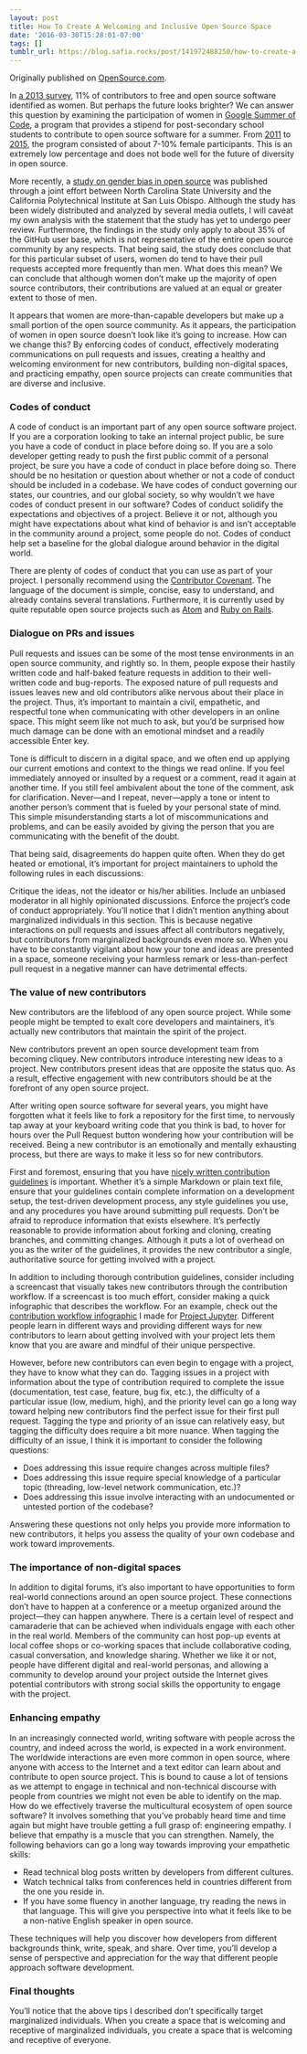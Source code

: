 ```yaml
---
layout: post
title: How To Create A Welcoming and Inclusive Open Source Space
date: '2016-03-30T15:28:01-07:00'
tags: []
tumblr_url: https://blog.safia.rocks/post/141972488250/how-to-create-a-welcoming-and-inclusive-open
---
```

Originally published on [OpenSource.com](https://opensource.com/life/16/3/creating-welcoming-and-inclusive-open-source-space).

In [a 2013 survey](http://floss2013.libresoft.es/results.en.html), 11% of contributors to free and open source software identified as women. But perhaps the future looks brighter? We can answer this question by examining the participation of women in [Google Summer of Code](https://developers.google.com/open-source/gsoc/), a program that provides a stipend for post-secondary school students to contribute to open source software for a summer. From [2011](http://google-opensource.blogspot.com/2012/05/google-summer-of-code-2012-by-numbers.html) to [2015](http://google-opensource.blogspot.cz/2014/06/google-summer-of-code-2014-by-numbers.html), the program consisted of about 7-10% female participants. This is an extremely low percentage and does not bode well for the future of diversity in open source.

More recently, a [study on gender bias in open source](https://doi.org/10.7287/peerj.preprints.1733v1) was published through a joint effort between North Carolina State University and the California Polytechnical Institute at San Luis Obispo. Although the study has been widely distributed and analyzed by several media outlets, I will caveat my own analysis with the statement that the study has yet to undergo peer review. Furthermore, the findings in the study only apply to about 35% of the GitHub user base, which is not representative of the entire open source community by any respects. That being said, the study does conclude that for this particular subset of users, women do tend to have their pull requests accepted more frequently than men. What does this mean? We can conclude that although women don’t make up the majority of open source contributors, their contributions are valued at an equal or greater extent to those of men.

It appears that women are more-than-capable developers but make up a small portion of the open source community. As it appears, the participation of women in open source doesn’t look like it’s going to increase. How can we change this? By enforcing codes of conduct, effectively moderating communications on pull requests and issues, creating a healthy and welcoming environment for new contributors, building non-digital spaces, and practicing empathy, open source projects can create communities that are diverse and inclusive.

### Codes of conduct

A code of conduct is an important part of any open source software project. If you are a corporation looking to take an internal project public, be sure you have a code of conduct in place before doing so. If you are a solo developer getting ready to push the first public commit of a personal project, be sure you have a code of conduct in place before doing so. There should be no hesitation or question about whether or not a code of conduct should be included in a codebase. We have codes of conduct governing our states, our countries, and our global society, so why wouldn’t we have codes of conduct present in our software? Codes of conduct solidify the expectations and objectives of a project. Believe it or not, although you might have expectations about what kind of behavior is and isn’t acceptable in the community around a project, some people do not. Codes of conduct help set a baseline for the global dialogue around behavior in the digital world.

There are plenty of codes of conduct that you can use as part of your project. I personally recommend using the [Contributor Covenant](http://contributor-covenant.org/). The language of the document is simple, concise, easy to understand, and already contains several translations. Furthermore, it is currently used by quite reputable open source projects such as [Atom](https://atom.io/) and [Ruby on Rails](http://rubyonrails.org/).

### Dialogue on PRs and issues

Pull requests and issues can be some of the most tense environments in an open source community, and rightly so. In them, people expose their hastily written code and half-baked feature requests in addition to their well-written code and bug-reports. The exposed nature of pull requests and issues leaves new and old contributors alike nervous about their place in the project. Thus, it’s important to maintain a civil, empathetic, and respectful tone when communicating with other developers in an online space. This might seem like not much to ask, but you’d be surprised how much damage can be done with an emotional mindset and a readily accessible Enter key.

Tone is difficult to discern in a digital space, and we often end up applying our current emotions and context to the things we read online. If you feel immediately annoyed or insulted by a request or a comment, read it again at another time. If you still feel ambivalent about the tone of the comment, ask for clarification. Never—and I repeat, never—apply a tone or intent to another person’s comment that is fueled by your personal state of mind. This simple misunderstanding starts a lot of miscommunications and problems, and can be easily avoided by giving the person that you are communicating with the benefit of the doubt.

That being said, disagreements do happen quite often. When they do get heated or emotional, it’s important for project maintainers to uphold the following rules in each discussions:

Critique the ideas, not the ideator or his/her abilities. Include an unbiased moderator in all highly opinionated discussions. Enforce the project’s code of conduct appropriately. You’ll notice that I didn’t mention anything about marginalized individuals in this section. This is because negative interactions on pull requests and issues affect all contributors negatively, but contributors from marginalized backgrounds even more so. When you have to be constantly vigilant about how your tone and ideas are presented in a space, someone receiving your harmless remark or less-than-perfect pull request in a negative manner can have detrimental effects.

### The value of new contributors

New contributors are the lifeblood of any open source project. While some people might be tempted to exalt core developers and maintainers, it’s actually new contributors that maintain the spirit of the project.

New contributors prevent an open source development team from becoming cliquey. New contributors introduce interesting new ideas to a project. New contributors present ideas that are opposite the status quo. As a result, effective engagement with new contributors should be at the forefront of any open source project.

After writing open source software for several years, you might have forgotten what it feels like to fork a repository for the first time, to nervously tap away at your keyboard writing code that you think is bad, to hover for hours over the Pull Request button wondering how your contribution will be received. Being a new contributor is an emotionally and mentally exhausting process, but there are ways to make it less so for new contributors.

First and foremost, ensuring that you have [nicely written contribution guidelines](http://pandas.pydata.org/pandas-docs/stable/contributing.html) is important. Whether it’s a simple Markdown or plain text file, ensure that your guidelines contain complete information on a development setup, the test-driven development process, any style guidelines you use, and any procedures you have around submitting pull requests. Don’t be afraid to reproduce information that exists elsewhere. It’s perfectly reasonable to provide information about forking and cloning, creating branches, and committing changes. Although it puts a lot of overhead on you as the writer of the guidelines, it provides the new contributor a single, authoritative source for getting involved with a project.

In addition to including thorough contribution guidelines, consider including a screencast that visually takes new contributors through the contribution workflow. If a screencast is too much effort, consider making a quick infographic that describes the workflow. For an example, check out the [contribution workflow infographic](http://jupyter.readthedocs.org/en/latest/_images/contribution_workflow.png) I made for [Project Jupyter](http://jupyter.org/). Different people learn in different ways and providing different ways for new contributors to learn about getting involved with your project lets them know that you are aware and mindful of their unique perspective.

However, before new contributors can even begin to engage with a project, they have to know what they can do. Tagging issues in a project with information about the type of contribution required to complete the issue (documentation, test case, feature, bug fix, etc.), the difficulty of a particular issue (low, medium, high), and the priority level can go a long way toward helping new contributors find the perfect issue for their first pull request. Tagging the type and priority of an issue can relatively easy, but tagging the difficulty does require a bit more nuance. When tagging the difficulty of an issue, I think it is important to consider the following questions:

- Does addressing this issue require changes across multiple files?
- Does addressing this issue require special knowledge of a particular topic (threading, low-level network communication, etc.)?
- Does addressing this issue involve interacting with an undocumented or untested portion of the codebase?

Answering these questions not only helps you provide more information to new contributors, it helps you assess the quality of your own codebase and work toward improvements.

### The importance of non-digital spaces

In addition to digital forums, it’s also important to have opportunities to form real-world connections around an open source project. These connections don’t have to happen at a conference or a meetup organized around the project—they can happen anywhere. There is a certain level of respect and camaraderie that can be achieved when individuals engage with each other in the real world. Members of the community can host pop-up events at local coffee shops or co-working spaces that include collaborative coding, casual conversation, and knowledge sharing. Whether we like it or not, people have different digital and real-world personas, and allowing a community to develop around your project outside the Internet gives potential contributors with strong social skills the opportunity to engage with the project.

### Enhancing empathy

In an increasingly connected world, writing software with people across the country, and indeed across the world, is expected in a work environment. The worldwide interactions are even more common in open source, where anyone with access to the Internet and a text editor can learn about and contribute to open source project. This is bound to cause a lot of tensions as we attempt to engage in technical and non-technical discourse with people from countries we might not even be able to identify on the map. How do we effectively traverse the multicultural ecosystem of open source software? It involves something that you’ve probably heard time and time again but might have trouble getting a full grasp of: engineering empathy. I believe that empathy is a muscle that you can strengthen. Namely, the following behaviors can go a long way towards improving your empathetic skills:

- Read technical blog posts written by developers from different cultures.
- Watch technical talks from conferences held in countries different from the one you reside in.
- If you have some fluency in another language, try reading the news in that language. This will give you perspective into what it feels like to be a non-native English speaker in open source.

These techniques will help you discover how developers from different backgrounds think, write, speak, and share. Over time, you’ll develop a sense of perspective and appreciation for the way that different people approach software development.

### Final thoughts

You’ll notice that the above tips I described don’t specifically target marginalized individuals. When you create a space that is welcoming and receptive of marginalized individuals, you create a space that is welcoming and receptive of everyone.

